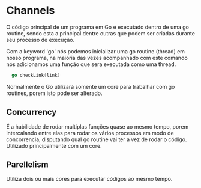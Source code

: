 # Channels

O código principal de um programa em Go é executado dentro de uma go routine, sendo esta a principal dentre outras que podem ser criadas durante seu processo de execução.

Com a keyword 'go' nós podemos inicializar uma go routine (thread) em nosso programa, na maioria das vezes acompanhado com este comando nós adicionamos uma função que sera executada como uma thread.

```go
  go checkLink(link)
```

Normalmente o Go utilizará somente um core para trabalhar com go routines, porem isto pode ser alterado.

## Concurrency

É a habilidade de rodar
multiplas funções quase ao mesmo tempo,
porem intercalando entre elas para
rodar os vários processos em modo de
concorrencia, disputando qual go routine
vai ter a vez de rodar o código.
Utilizado principalmente com um core.

## Parellelism

Utiliza dois ou mais cores
para executar códigos ao mesmo tempo.
